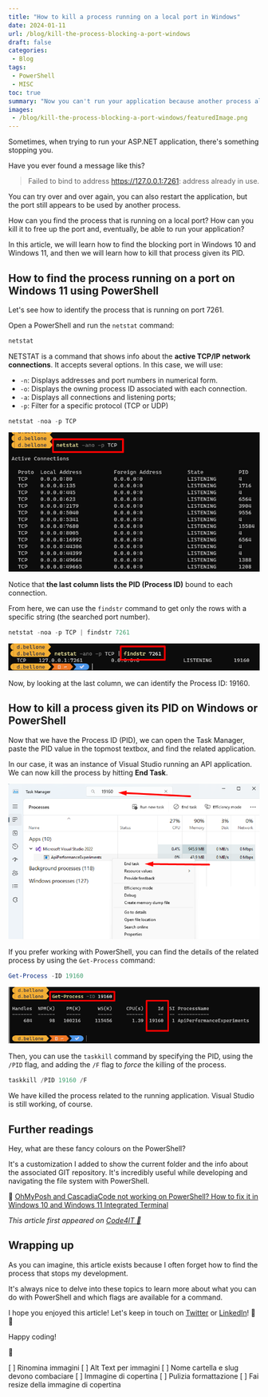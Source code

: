 ```yaml
---
title: "How to kill a process running on a local port in Windows"
date: 2024-01-11
url: /blog/kill-the-process-blocking-a-port-windows
draft: false
categories:
 - Blog
tags:
 - PowerShell
 - MISC
toc: true
summary: "Now you can't run your application because another process already uses the port. How can you find that process? How to kill it?"
images:
 - /blog/kill-the-process-blocking-a-port-windows/featuredImage.png
---
```


Sometimes, when trying to run your ASP.NET application, there's something stopping you. 

Have you ever found a message like this?

> Failed to bind to address https://127.0.0.1:7261: address already in use.

You can try over and over again, you can also restart the application, but the port still appears to be used by another process.

How can you find the process that is running on a local port? How can you kill it to free up the port and, eventually, be able to run your application?

In this article, we will learn how to find the blocking port in Windows 10 and Windows 11, and then we will learn how to kill that process given its PID.

## How to find the process running on a port on Windows 11 using PowerShell

Let's see how to identify the process that is running on port 7261.

Open a PowerShell and run the `netstat` command:

```powershell
netstat
```

NETSTAT is a command that shows info about the **active TCP/IP network connections**. It accepts several options. In this case, we will use:

* `-n`: Displays addresses and port numbers in numerical form.
* `-o`: Displays the owning process ID associated with each connection.
* `-a`: Displays all connections and listening ports;
* `-p`: Filter for a specific protocol (TCP or UDP)

```powershell
netstat -noa -p TCP
```

![Alt text](image.png)

Notice that **the last column lists the PID (Process ID)** bound to each connection.

From here, we can use the `findstr` command to get only the rows with a specific string (the searched port number).

```powershell
netstat -noa -p TCP | findstr 7261
```


![Alt text](image-1.png)

Now, by looking at the last column, we can identify the Process ID: 19160.

## How to kill a process given its PID on Windows or PowerShell

Now that we have the Process ID (PID), we can open the Task Manager, paste the PID value in the topmost textbox, and find the related application.

In our case, it was an instance of Visual Studio running an API application. We can now kill the process by hitting **End Task**.

![Alt text](image-2.png)

If you prefer working with PowerShell, you can find the details of the related process by using the `Get-Process` command:

```powershell
Get-Process -ID 19160
```

![Alt text](image-3.png)

Then, you can use the `taskkill` command by specifying the PID, using the `/PID` flag, and adding the `/F` flag to *force* the killing of the process.

```powershell
taskkill /PID 19160 /F
```

We have killed the process related to the running application. Visual Studio is still working, of course. 

## Further readings

Hey, what are these fancy colours on the PowerShell? 

It's a customization I added to show the current folder and the info about the associated GIT repository. It's incredibly useful while developing and navigating the file system with PowerShell.


🔗 [OhMyPosh and CascadiaCode not working on PowerShell? How to fix it in Windows 10 and Windows 11 Integrated Terminal](https://www.code4it.dev/blog/ohmyposh-integrated-terminal-powershell/)

_This article first appeared on [Code4IT 🐧](https://www.code4it.dev/)_

## Wrapping up

As you can imagine, this article exists because I often forget how to find the process that stops my development. 

It's always nice to delve into these topics to learn more about what you can do with PowerShell and which flags are available for a command.

I hope you enjoyed this article! Let's keep in touch on [Twitter](https://twitter.com/BelloneDavide) or [LinkedIn](https://www.linkedin.com/in/BelloneDavide/)! 🤜🤛

Happy coding!

🐧

[ ] Rinomina immagini
[ ] Alt Text per immagini
[ ] Nome cartella e slug devono combaciare
[ ] Immagine di copertina
[ ] Pulizia formattazione
[ ] Fai resize della immagine di copertina